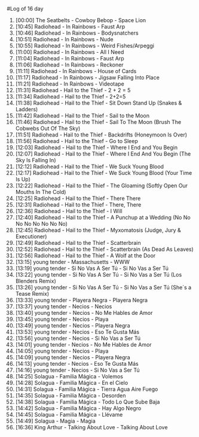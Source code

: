 #Log of 16 day

1. [00:00] The Seatbelts - Cowboy Bebop - Space Lion
1. [10:45] Radiohead - In Rainbows - Faust Arp
1. [10:46] Radiohead - In Rainbows - Bodysnatchers
1. [10:51] Radiohead - In Rainbows - Nude
1. [10:55] Radiohead - In Rainbows - Weird Fishes/Arpeggi
1. [11:00] Radiohead - In Rainbows - All I Need
1. [11:04] Radiohead - In Rainbows - Faust Arp
1. [11:06] Radiohead - In Rainbows - Reckoner
1. [11:11] Radiohead - In Rainbows - House of Cards
1. [11:17] Radiohead - In Rainbows - Jigsaw Falling Into Place
1. [11:21] Radiohead - In Rainbows - Videotape
1. [11:31] Radiohead - Hail to the Thief - 2 + 2 = 5
1. [11:34] Radiohead - Hail to the Thief - 2+2=5
1. [11:38] Radiohead - Hail to the Thief - Sit Down Stand Up (Snakes & Ladders)
1. [11:42] Radiohead - Hail to the Thief - Sail to the Moon
1. [11:46] Radiohead - Hail to the Thief - Sail To The Moon (Brush The Cobwebs Out Of The Sky)
1. [11:51] Radiohead - Hail to the Thief - Backdrifts (Honeymoon Is Over)
1. [11:56] Radiohead - Hail to the Thief - Go to Sleep
1. [12:03] Radiohead - Hail to the Thief - Where I End and You Begin
1. [12:07] Radiohead - Hail to the Thief - Where I End And You Begin (The Sky Is Falling In)
1. [12:12] Radiohead - Hail to the Thief - We Suck Young Blood
1. [12:17] Radiohead - Hail to the Thief - We Suck Young Blood (Your Time Is Up)
1. [12:22] Radiohead - Hail to the Thief - The Gloaming (Softly Open Our Mouths In The Cold)
1. [12:25] Radiohead - Hail to the Thief - There There
1. [12:31] Radiohead - Hail to the Thief - There, There
1. [12:36] Radiohead - Hail to the Thief - I Will
1. [12:40] Radiohead - Hail to the Thief - A Punchup at a Wedding (No No No No No No No No)
1. [12:45] Radiohead - Hail to the Thief - Myxomatosis (Judge, Jury & Executioner)
1. [12:49] Radiohead - Hail to the Thief - Scatterbrain
1. [12:52] Radiohead - Hail to the Thief - Scatterbrain (As Dead As Leaves)
1. [12:56] Radiohead - Hail to the Thief - A Wolf at the Door
1. [13:15] young tender - Massachusetts - WWW
1. [13:19] young tender - Si No Vas A Ser Tú - Si No Vas a Ser Tú
1. [13:22] young tender - Si No Vas A Ser Tú - Si No Vas a Ser Tú (Los Blenders Remix)
1. [13:26] young tender - Si No Vas A Ser Tú - Si No Vas a Ser Tú (She´s a Tease Remix)
1. [13:33] young tender - Playera Negra - Playera Negra
1. [13:37] young tender - Necios - Necios
1. [13:40] young tender - Necios - No Me Hables de Amor
1. [13:45] young tender - Necios - Playa
1. [13:49] young tender - Necios - Playera Negra
1. [13:53] young tender - Necios - Eso Te Gusta Más
1. [13:56] young tender - Necios - Si No Vas a Ser Tú
1. [14:01] young tender - Necios - No Me Hables de Amor
1. [14:05] young tender - Necios - Playa
1. [14:09] young tender - Necios - Playera Negra
1. [14:13] young tender - Necios - Eso Te Gusta Más
1. [14:16] young tender - Necios - Si No Vas a Ser Tú
1. [14:25] Solagua - Familia Mágica - Volemos
1. [14:28] Solagua - Familia Mágica - En el Cielo
1. [14:31] Solagua - Familia Mágica - Tierra Agua Aire Fuego
1. [14:35] Solagua - Familia Mágica - Desorden
1. [14:38] Solagua - Familia Mágica - Todo Lo Que Sube Baja
1. [14:42] Solagua - Familia Mágica - Hay Algo Negro
1. [14:45] Solagua - Familia Mágica - Llévame
1. [14:49] Solagua - Magia - Magia
1. [16:36] King Arthur - Talking About Love - Talking About Love
